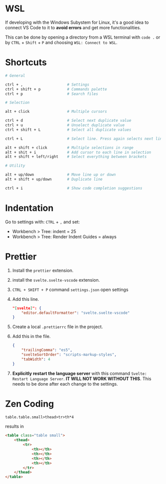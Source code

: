 # WSL

If developing with the Windows Subystem for Linux, it's a good idea to connect VS Code to it to **avoid errors** and get more functionalities.

This can be done by opening a directory from a WSL terminal with `code .` or by `CTRL` + `Shift` + `P` and choosing `WSL: Connect to WSL`.

# Shortcuts

```bash
# General

ctrl + ,                    # Settings
ctrl + shift + p            # Commands palette
ctrl + p                    # Search files

# Selection

alt + click                 # Multiple cursors

ctrl + d                    # Select next duplicate value
ctrl + u                    # Unselect duplicate value
ctrl + shift + L            # Select all duplicate values

ctrl + L                    # Select line. Press again selects next line

alt + shift + click         # Multiple selections in range
alt + shit + i              # Add cursor to each line in selection
alt + shift + left/right    # Select everything between brackets

# Utility

alt + up/down               # Move line up or down
alt + shift + up/down       # Duplicate line

ctrl + i                    # Show code completion suggestions
```

# Indentation

Go to settings with: `CTRL` + `,` and set:

-   Workbench > Tree: indent = 25
-   Workbench > Tree: Render Indent Guides = always

# Prettier

1. Install the `prettier` extension.
2. install the `svelte.svelte-vscode` extension.
3. `CTRL + SHIFT + P` command `settings.json` open settings
4. Add this line.

    ```json
    "[svelte]": {
        "editor.defaultFormatter": "svelte.svelte-vscode"
    }
    ```

5. Create a local `.prettierrc` file in the project.
6. Add this in the file.

    ```json
    {
        "trailingComma": "es5",
        "svelteSortOrder": "scripts-markup-styles",
        "tabWidth": 4
    }
    ```

7. **Explicitly restart the language server** with this command `Svelte: Restart Language Server`. **IT WILL NOT WORK WITHOUT THIS**. This needs to be done after each change to the settings.

# Zen Coding

```html
table.table.small>thead>tr>th*4
```

results in

```html
<table class="table small">
    <thead>
        <tr>
            <th></th>
            <th></th>
            <th></th>
            <th></th>
        </tr>
    </thead>
</table>
```
